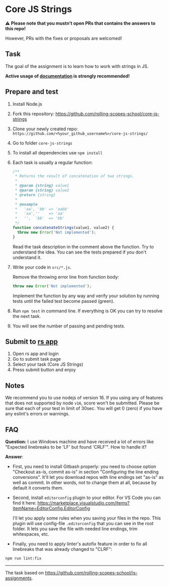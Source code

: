 # Core JS Strings

:warning: **Please note that you mustn't open PRs that contains the answers to this repo!**

However, PRs with the fixes or proposals are welcomed!

## Task

The goal of the assignment is to learn how to work with strings in JS.

**Active usage of [documentation](https://developer.mozilla.org/en-US/) is strongly recommended!**

## Prepare and test

1. Install Node.js
2. Fork this repository: <https://github.com/rolling-scopes-school/core-js-strings>
3. Clone your newly created repo: `https://github.com/<%your_github_username%>/core-js-strings/`
4. Go to folder `core-js-strings`
5. To install all dependencies use `npm install`
6. Each task is usually a regular function:

   ```javascript
   /**
    * Returns the result of concatenation of two strings.
    *
    * @param {string} value1
    * @param {string} value2
    * @return {string}
    *
    * @example
    *   'aa', 'bb' => 'aabb'
    *   'aa',''    => 'aa'
    *   '',  'bb'  => 'bb'
    */
   function concatenateStrings(value1, value2) {
     throw new Error('Not implemented');
   }
   ```

   Read the task description in the comment above the function. Try to understand the idea. You can see the tests prepared if you don't understand it.

7. Write your code in `src/*.js`.

   Remove the throwing error line from function body:

   ```javascript
   throw new Error('Not implemented');
   ```

   Implement the function by any way and verify your solution by running tests until the failed test become passed (green).

8. Run `npm test` in command line. If everything is OK you can try to resolve the next task.
9. You will see the number of passing and pending tests.

## Submit to [rs app](https://app.rs.school/)

1. Open rs app and login
2. Go to submit task page
3. Select your task (Core JS Strings)
4. Press submit button and enjoy

## Notes

We recommend you to use nodejs of version 16. If you using any of features that does not supported by node `v16`, score won't be submitted.
Please be sure that each of your test in limit of 30sec.
You will get 0 (zero) if you have any eslint's errors or warnings.

## FAQ

**Question:** I use Windows machine and have received a lot of errors like "Expected linebreaks to be 'LF' but found 'CRLF'". How to handle it?

**Answer**:

- First, you need to install Gitbash properly: you need to choose option "Checkout as-is, commit as-is" in section "Configuring the line ending conversions". It'll let you download repos with line endings set "as-is" as well as commit. In other words, not to change them at all, because by default it converts them.
- Second, install `editorconfig` plugin to your editor. For VS Code you can find it here:
  <https://marketplace.visualstudio.com/items?itemName=EditorConfig.EditorConfig>

  I'll let you apply some rules when you saving your files in the repo. This plugin will use config-file `.editorconfig` that you can see in the root folder. It lets you save the file with needed line endings, trim whitespaces, etc.

- Finally, you need to apply linter's autofix feature in order to fix all linebreaks that was already changed to "CLRF":

```bash
npm run lint:fix
```

---

The task based on <https://github.com/rolling-scopes-school/js-assignments>.
